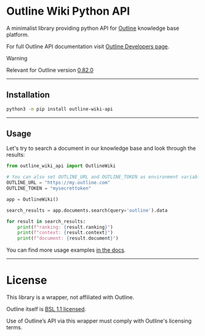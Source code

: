 # Outline Wiki Python API

A minimalist library providing python API for [Outline](https://www.getoutline.com) knowledge base platform.

For full Outline API documentation visit [Outline Developers page](https://www.getoutline.com/developers).

> [!WARNING]
> Relevant for Outline version [0.82.0](https://github.com/outline/outline/releases/tag/v0.82.0)

---
## Installation

```bash
python3 -m pip install outline-wiki-api
```

---

## Usage

Let's try to search a document in our knowledge base and look through the results:

```python
from outline_wiki_api import OutlineWiki

# You can also set OUTLINE_URL and OUTLINE_TOKEN as environment variables
OUTLINE_URL = "https://my.outline.com"
OUTLINE_TOKEN = "mysecrettoken"

app = OutlineWiki()

search_results = app.documents.search(query='outline').data

for result in search_results:
    print(f"ranking: {result.ranking}")
    print(f"context: {result.context}")
    print(f"document: {result.document}")
```

You can find more usage examples [in the docs](https://eppv.github.io/outline-wiki-api).

---

# License

This library is a wrapper, not affiliated with Outline.

Outline itself is [BSL 1.1 licensed](https://github.com/outline/outline/blob/main/LICENSE).

Use of Outline’s API via this wrapper must comply with Outline's licensing terms.
